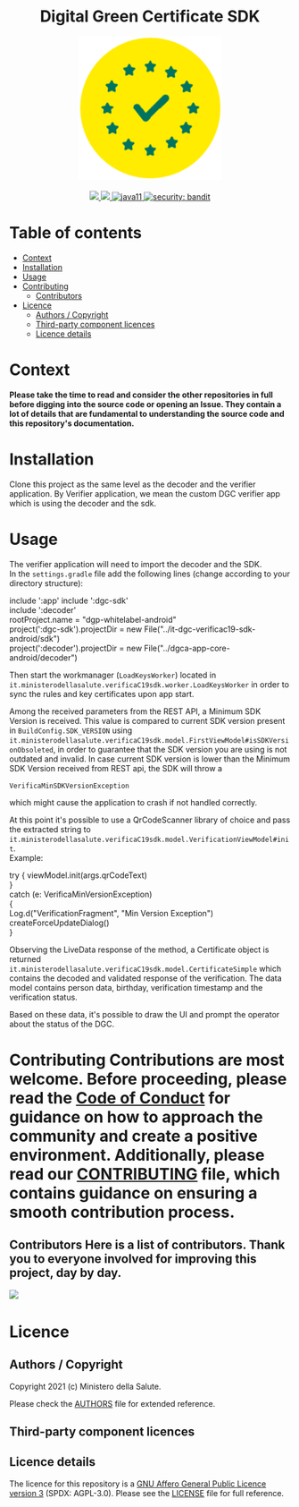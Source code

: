   
<h1 align="center">Digital Green Certificate SDK</h1>    
    
<div align="center">    
<img width="256" height="256" src="img/logo-dcg.png">    
</div>    
    
<br />    
<div align="center">    
    <!-- CoC -->    
    <a href="CODE_OF_CONDUCT.md">    
      <img src="https://img.shields.io/badge/Contributor%20Covenant-v2.0%20adopted-ff69b4.svg" />    
    </a>    
    <a href="CODE_OF_CONDUCT.md">    
      <img src="https://img.shields.io/badge/badge-green.svg" />    
    </a>    
    <a href="/">    
      <img alt="java11"    
      src="https://img.shields.io/badge/badge-red.svg">    
    </a>    
    <a href="/">    
      <img alt="security: bandit"    
      src="https://img.shields.io/badge/badge-yellow.svg">    
    </a>    
</div>    
    
    
# Table of contents    
 - [Context](#context)    
- [Installation](#installation)    
- [Usage](#usage)    
- [Contributing](#contributing)    
  - [Contributors](#contributors)    
- [Licence](#licence)    
  - [Authors / Copyright](#authors--copyright)    
  - [Third-party component licences](#third-party-component-licences)    
  - [Licence details](#licence-details)    
    
    
# Context    
 **Please take the time to read and consider the other repositories in full before digging into the source code or opening an Issue. They contain a lot of details that are fundamental to understanding the source code and this repository's documentation.**    
 # Installation    
 Clone this project as the same level as the decoder and the verifier application. By Verifier application, we mean the custom DGC verifier app which is using the decoder and the sdk.  
  
###   
# Usage   
  The verifier application will need to import the decoder and the SDK.  
  In the `settings.gradle` file add the following lines (change according to your directory structure):  
  
 include ':app'    include ':dgc-sdk'    
    include ':decoder'    
    rootProject.name = "dgp-whitelabel-android"    
    project(':dgc-sdk').projectDir = new File("../it-dgc-verificac19-sdk-android/sdk")    
    project(':decoder').projectDir = new File("../dgca-app-core-android/decoder")  
  
Then start the workmanager (`LoadKeysWorker`) located in `it.ministerodellasalute.verificaC19sdk.worker.LoadKeysWorker` in order to sync the rules and key certificates upon app start.  
  
Among the received parameters from the REST API, a Minimum SDK Version is received. This value is compared to current SDK version present in `BuildConfig.SDK_VERSION` using `it.ministerodellasalute.verificaC19sdk.model.FirstViewModel#isSDKVersionObsoleted`, in order to guarantee that the SDK version you are using is not outdated and invalid. In case current SDK version is lower than the Minimum SDK Version received from REST api, the SDK will throw a 

    VerificaMinSDKVersionException
which might cause the application to crash if not handled correctly.

At this point it's possible to use a QrCodeScanner library of choice and pass the extracted string to `it.ministerodellasalute.verificaC19sdk.model.VerificationViewModel#init`.  
Example:  
  
 try {        viewModel.init(args.qrCodeText)    
    }    
    catch (e: VerificaMinVersionException)    
    {    
        Log.d("VerificationFragment", "Min Version Exception")    
        createForceUpdateDialog()    
    }  
  
  
Observing the LiveData response of the method, a Certificate object is returned `it.ministerodellasalute.verificaC19sdk.model.CertificateSimple` which contains the decoded and validated response of the verification. The data model contains person data, birthday, verification timestamp and the verification status.  
  
Based on these data, it's possible to draw the UI and prompt the operator about the status of the DGC.  
  
    
# Contributing Contributions are most welcome. Before proceeding, please read the [Code of Conduct](./CODE_OF_CONDUCT.md) for guidance on how to approach the community and create a positive environment. Additionally, please read our [CONTRIBUTING](./CONTRIBUTING.md) file, which contains guidance on ensuring a smooth contribution process.    
    
## Contributors Here is a list of contributors. Thank you to everyone involved for improving this project, day by day.    
    
<a href="https://github.com/REPO(Ex. ministero-salute/it-eucert-gateway-client)">    
  <img    
  src="https://contributors-img.web.app/image?repo=REPO(Ex. ministero-salute/it-eucert-gateway-client)"    
  />    
</a>    
    
# Licence    
 ## Authors / Copyright    
 Copyright 2021 (c) Ministero della Salute.    
    
Please check the [AUTHORS](AUTHORS) file for extended reference.    
    
## Third-party component licences    
 ## Licence details    
 The licence for this repository is a [GNU Affero General Public Licence version 3](https://www.gnu.org/licenses/agpl-3.0.html) (SPDX: AGPL-3.0). Please see the [LICENSE](LICENSE) file for full reference.
